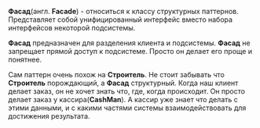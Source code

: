 **Фасад**(англ. **Facade**) - относиться к классу структурных паттернов. Представляет собой унифицированный интерфейс вместо
набора интерфейсов некоторой подсистемы.

**Фасад** предназначен для разделения клиента и подсистемы. **Фасад** не запрещает прямой доступ к подсистеме.
Просто он делает его проще и понятнее.

Сам паттерн очень похож на **Строитель**. Не стоит забывать что **Строитель** порождающий, а **Фасад** структурный.
Когда наш клиент делает заказ, он не хочет знать что, где, когда происходит. Он просто делает заказ у кассира(**CashMan**).
А кассир уже знает что делать с этими данными, и с какими частями системы взаимодействовать для достижения результата.

